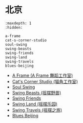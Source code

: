 # 北京

```{toctree}
:maxdepth: 1
:hidden:

a-frame
cat-s-corner-studio
soul-swing
swing-beasts
swing-friends
swing-land
swing-travels
blues-beijing
```

- [A Frame (A Frame 舞蹈工作室)](a-frame.md)
- [Cat's Corner Studio (猫角工作室)](cat-s-corner-studio.md)
- [Soul Swing](soul-swing.md)
- [Swing Beasts (摇摆野兽)](swing-beasts.md)
- [Swing Friends](swing-friends.md)
- [Swing Land (摇摆乐园)](swing-land.md)
- [Swing Travels (摇摆之旅)](swing-travels.md)
- [Blues Beijing](blues-beijing.md)
